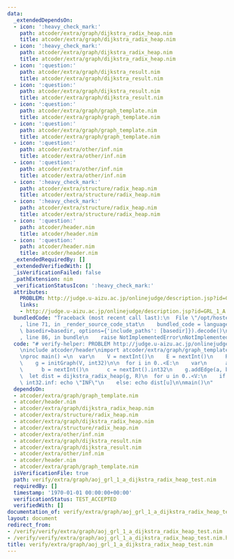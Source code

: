 ```yaml
---
data:
  _extendedDependsOn:
  - icon: ':heavy_check_mark:'
    path: atcoder/extra/graph/dijkstra_radix_heap.nim
    title: atcoder/extra/graph/dijkstra_radix_heap.nim
  - icon: ':heavy_check_mark:'
    path: atcoder/extra/graph/dijkstra_radix_heap.nim
    title: atcoder/extra/graph/dijkstra_radix_heap.nim
  - icon: ':question:'
    path: atcoder/extra/graph/dijkstra_result.nim
    title: atcoder/extra/graph/dijkstra_result.nim
  - icon: ':question:'
    path: atcoder/extra/graph/dijkstra_result.nim
    title: atcoder/extra/graph/dijkstra_result.nim
  - icon: ':question:'
    path: atcoder/extra/graph/graph_template.nim
    title: atcoder/extra/graph/graph_template.nim
  - icon: ':question:'
    path: atcoder/extra/graph/graph_template.nim
    title: atcoder/extra/graph/graph_template.nim
  - icon: ':question:'
    path: atcoder/extra/other/inf.nim
    title: atcoder/extra/other/inf.nim
  - icon: ':question:'
    path: atcoder/extra/other/inf.nim
    title: atcoder/extra/other/inf.nim
  - icon: ':heavy_check_mark:'
    path: atcoder/extra/structure/radix_heap.nim
    title: atcoder/extra/structure/radix_heap.nim
  - icon: ':heavy_check_mark:'
    path: atcoder/extra/structure/radix_heap.nim
    title: atcoder/extra/structure/radix_heap.nim
  - icon: ':question:'
    path: atcoder/header.nim
    title: atcoder/header.nim
  - icon: ':question:'
    path: atcoder/header.nim
    title: atcoder/header.nim
  _extendedRequiredBy: []
  _extendedVerifiedWith: []
  _isVerificationFailed: false
  _pathExtension: nim
  _verificationStatusIcon: ':heavy_check_mark:'
  attributes:
    PROBLEM: http://judge.u-aizu.ac.jp/onlinejudge/description.jsp?id=GRL_1_A
    links:
    - http://judge.u-aizu.ac.jp/onlinejudge/description.jsp?id=GRL_1_A
  bundledCode: "Traceback (most recent call last):\n  File \"/opt/hostedtoolcache/Python/3.9.6/x64/lib/python3.9/site-packages/onlinejudge_verify/documentation/build.py\"\
    , line 71, in _render_source_code_stat\n    bundled_code = language.bundle(stat.path,\
    \ basedir=basedir, options={'include_paths': [basedir]}).decode()\n  File \"/opt/hostedtoolcache/Python/3.9.6/x64/lib/python3.9/site-packages/onlinejudge_verify/languages/nim.py\"\
    , line 86, in bundle\n    raise NotImplementedError\nNotImplementedError\n"
  code: "# verify-helper: PROBLEM http://judge.u-aizu.ac.jp/onlinejudge/description.jsp?id=GRL_1_A\n\
    \ninclude atcoder/header\nimport atcoder/extra/graph/graph_template\nimport atcoder/extra/graph/dijkstra_radix_heap\n\
    \nproc main() =\n  var\n    V = nextInt()\n    E = nextInt()\n    R = nextInt()\n\
    \    g = initGraph(V, int32)\n\n  for i in 0..<E:\n    var\n      a = nextInt()\n\
    \      b = nextInt()\n      c = nextInt().int32\n    g.addEdge(a, b, c)\n  \n\
    \  let dist = dijkstra_radix_heap(g, R)\n  for u in 0..<V:\n    if dist[u] ==\
    \ int32.inf: echo \"INF\"\n    else: echo dist[u]\n\nmain()\n"
  dependsOn:
  - atcoder/extra/graph/graph_template.nim
  - atcoder/header.nim
  - atcoder/extra/graph/dijkstra_radix_heap.nim
  - atcoder/extra/structure/radix_heap.nim
  - atcoder/extra/graph/dijkstra_radix_heap.nim
  - atcoder/extra/structure/radix_heap.nim
  - atcoder/extra/other/inf.nim
  - atcoder/extra/graph/dijkstra_result.nim
  - atcoder/extra/graph/dijkstra_result.nim
  - atcoder/extra/other/inf.nim
  - atcoder/header.nim
  - atcoder/extra/graph/graph_template.nim
  isVerificationFile: true
  path: verify/extra/graph/aoj_grl_1_a_dijkstra_radix_heap_test.nim
  requiredBy: []
  timestamp: '1970-01-01 00:00:00+00:00'
  verificationStatus: TEST_ACCEPTED
  verifiedWith: []
documentation_of: verify/extra/graph/aoj_grl_1_a_dijkstra_radix_heap_test.nim
layout: document
redirect_from:
- /verify/verify/extra/graph/aoj_grl_1_a_dijkstra_radix_heap_test.nim
- /verify/verify/extra/graph/aoj_grl_1_a_dijkstra_radix_heap_test.nim.html
title: verify/extra/graph/aoj_grl_1_a_dijkstra_radix_heap_test.nim
---
```

